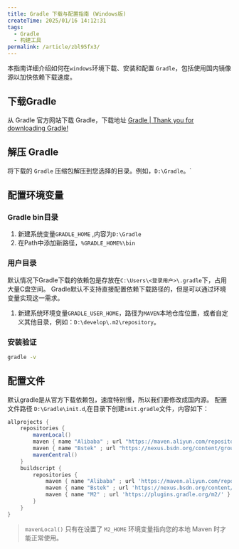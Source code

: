 ```yaml
---
title: Gradle 下载与配置指南 (Windows版)
createTime: 2025/01/16 14:12:31
tags:
  - Gradle
  - 构建工具
permalink: /article/zbl95fx3/
---
```


本指南详细介绍如何在`windows`环境下载、安装和配置 `Gradle`，包括使用国内镜像源以加快依赖下载速度。

## 下载Gradle

从 Gradle 官方网站下载 Gradle，下载地址 [Gradle | Thank you for downloading Gradle!](https://gradle.org/next-steps/?version=8.11.1&format=all)
## 解压 Gradle

将下载的 `Gradle` 压缩包解压到您选择的目录。例如，`D:\Gradle`。`
## 配置环境变量

### Gradle bin目录

1. 新建系统变量`GRADLE_HOME` ,内容为`D:\Gradle`
2. 在Path中添加新路径，`%GRADLE_HOME%\bin`
### 用户目录

默认情况下Gradle下载的依赖包是存放在`C:\Users\<登录用户>\.gradle`下，占用大量C盘空间。
Gradle默认不支持直接配置依赖下载路径的，但是可以通过环境变量实现这一需求。
1. 新建系统环境变量`GRADLE_USER_HOME`，路径为`MAVEN`本地仓库位置，或者自定义其他目录，例如：`D:\develop\.m2\repository`。
###  安装验证

```bash
gradle -v
```

## 配置文件

默认gradle是从官方下载依赖包，速度特别慢，所以我们要修改成国内源。
配置文件路径 `D:\Gradle\init.d`,在目录下创建`init.gradle`文件，内容如下：
```groovy
allprojects {
    repositories { 
        mavenLocal() 
        maven { name "Alibaba" ; url "https://maven.aliyun.com/repository/public" } 
        maven { name "Bstek" ; url "https://nexus.bsdn.org/content/groups/public/" } 
        mavenCentral()
    }
    buildscript {
        repositories { 
            maven { name "Alibaba" ; url 'https://maven.aliyun.com/repository/public' } 
            maven { name "Bstek" ; url 'https://nexus.bsdn.org/content/groups/public/' } 
            maven { name "M2" ; url 'https://plugins.gradle.org/m2/' }
        }
    }
}
```
>`mavenLocal()` 只有在设置了 `M2_HOME` 环境变量指向您的本地 Maven 时才能正常使用。

